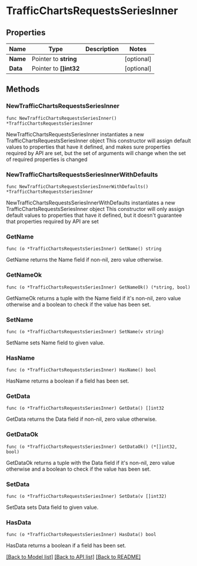 # TrafficChartsRequestsSeriesInner

## Properties

Name | Type | Description | Notes
------------ | ------------- | ------------- | -------------
**Name** | Pointer to **string** |  | [optional] 
**Data** | Pointer to **[]int32** |  | [optional] 

## Methods

### NewTrafficChartsRequestsSeriesInner

`func NewTrafficChartsRequestsSeriesInner() *TrafficChartsRequestsSeriesInner`

NewTrafficChartsRequestsSeriesInner instantiates a new TrafficChartsRequestsSeriesInner object
This constructor will assign default values to properties that have it defined,
and makes sure properties required by API are set, but the set of arguments
will change when the set of required properties is changed

### NewTrafficChartsRequestsSeriesInnerWithDefaults

`func NewTrafficChartsRequestsSeriesInnerWithDefaults() *TrafficChartsRequestsSeriesInner`

NewTrafficChartsRequestsSeriesInnerWithDefaults instantiates a new TrafficChartsRequestsSeriesInner object
This constructor will only assign default values to properties that have it defined,
but it doesn't guarantee that properties required by API are set

### GetName

`func (o *TrafficChartsRequestsSeriesInner) GetName() string`

GetName returns the Name field if non-nil, zero value otherwise.

### GetNameOk

`func (o *TrafficChartsRequestsSeriesInner) GetNameOk() (*string, bool)`

GetNameOk returns a tuple with the Name field if it's non-nil, zero value otherwise
and a boolean to check if the value has been set.

### SetName

`func (o *TrafficChartsRequestsSeriesInner) SetName(v string)`

SetName sets Name field to given value.

### HasName

`func (o *TrafficChartsRequestsSeriesInner) HasName() bool`

HasName returns a boolean if a field has been set.

### GetData

`func (o *TrafficChartsRequestsSeriesInner) GetData() []int32`

GetData returns the Data field if non-nil, zero value otherwise.

### GetDataOk

`func (o *TrafficChartsRequestsSeriesInner) GetDataOk() (*[]int32, bool)`

GetDataOk returns a tuple with the Data field if it's non-nil, zero value otherwise
and a boolean to check if the value has been set.

### SetData

`func (o *TrafficChartsRequestsSeriesInner) SetData(v []int32)`

SetData sets Data field to given value.

### HasData

`func (o *TrafficChartsRequestsSeriesInner) HasData() bool`

HasData returns a boolean if a field has been set.


[[Back to Model list]](../README.md#documentation-for-models) [[Back to API list]](../README.md#documentation-for-api-endpoints) [[Back to README]](../README.md)


